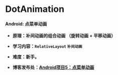 # DotAnimation
#### Android: 点菜单动画

- **原理：补间动画的组合动画 （旋转动画 + 平移动画）**

- **学习内容：`RelativeLayout` `补间动画`**

- **难度：新手。**

- **博客发布处：[Android项目5：点菜单动画](https://fanandjiu.com/Android%E9%A1%B9%E7%9B%AE5%EF%BC%9A%E7%82%B9%E8%8F%9C%E5%8D%95%E5%8A%A8%E7%94%BB/#more)**

